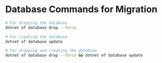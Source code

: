 # Database Commands for Migration

```sh
# For dropping the database
dotnet ef database drop --force
```

```sh
# For creating the database
dotnet ef database update
```

```sh
# For dropping and creating the database
dotnet ef database drop --force && dotnet ef database update
```
